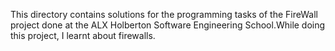 This directory contains solutions for the programming tasks of the FireWall project done at the ALX Holberton Software Engineering School.While doing this project, I learnt about firewalls.
